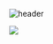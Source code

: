 ![header](https://capsule-render.vercel.app/api?type=Cylinder)

<img src="https://img.shields.io/badge/Android-3DDC84?style=flat-square&logo=Android&logoColor=white"/>
